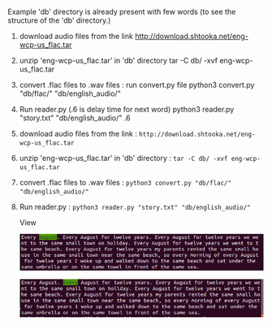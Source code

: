 Example 'db' directory is already present with few words (to see the structure of the 'db' directory.)

1. download audio files from the link
	http://download.shtooka.net/eng-wcp-us_flac.tar
2. unzip 'eng-wcp-us_flac.tar' in 'db' directory
	tar -C db/ -xvf eng-wcp-us_flac.tar
3. convert .flac files to .wav files : run convert.py file
	python3 convert.py "db/flac/" "db/english_audio/"
4. Run reader.py (.6 is delay time for next word)
	python3 reader.py "story.txt" "db/english_audio/" .6

1. download audio files from the link : `http://download.shtooka.net/eng-wcp-us_flac.tar`
2. unzip 'eng-wcp-us_flac.tar' in 'db' directory :  `tar -C db/ -xvf eng-wcp-us_flac.tar`
3. convert .flac files to .wav files : `python3 convert.py "db/flac/" "db/english_audio/"`
4. Run reader.py : `python3 reader.py "story.txt" "db/english_audio/"`

	View

	![](imgs/image1.png)

	![](imgs/image2.png)
